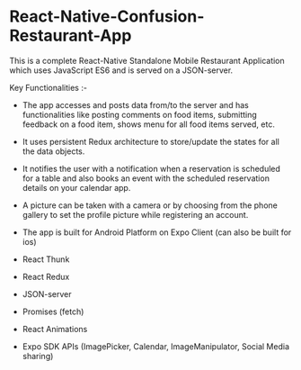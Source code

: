 # React-Native-Confusion-Restaurant-App

This is a complete React-Native Standalone Mobile Restaurant Application which uses JavaScript ES6 and is served on a JSON-server. 

Key Functionalities :- 
- The app accesses and posts data from/to the server and has functionalities like posting comments on food items, submitting feedback on a food item, shows menu for all food items served, etc. 
- It uses persistent Redux architecture to store/update the states for all the data objects. 
- It notifies the user with a notification when a reservation is scheduled for a table and also books an event with the scheduled reservation details on your calendar app. 
- A picture can be taken with a camera or by choosing from the phone gallery to set the profile picture while registering an account.
- The app is built for Android Platform on Expo Client (can also be built for ios)

- React Thunk
- React Redux
- JSON-server
- Promises (fetch)
- React Animations
- Expo SDK APIs (ImagePicker, Calendar, ImageManipulator, Social Media sharing)

